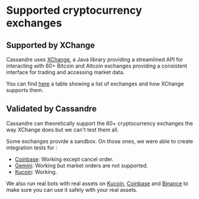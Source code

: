 # Supported cryptocurrency exchanges

## Supported by XChange
Cassandre uses [XChange](https://github.com/knowm/XChange), a Java library providing a streamlined API for interacting with 60+ Bitcoin and Altcoin exchanges providing a consistent interface for trading and accessing market data.

You can find [here](https://github.com/knowm/XChange/wiki/Exchange-Support) a table showing a list of exchanges and how XChange supports them.

## Validated by Cassandre
Cassandre can theoretically support the 60+ cryptocurrency exchanges the way XChange does but we can't test them all. 

Some exchanges provide a sandbox. On those ones, we were able to create integration tests for : 
 * [Coinbase](https://github.com/cassandre-tech/cassandre-trading-bot/tree/development/spring-boot-starter/autoconfigure/src/test/java/tech/cassandre/trading/bot/test/integration/coinbasepro): Working except cancel order.
 * [Gemini](https://github.com/cassandre-tech/cassandre-trading-bot/tree/development/spring-boot-starter/autoconfigure/src/test/java/tech/cassandre/trading/bot/test/integration/gemini): Working but market orders are not supported.
 * [Kucoin](https://github.com/cassandre-tech/cassandre-trading-bot/tree/development/spring-boot-starter/autoconfigure/src/test/java/tech/cassandre/trading/bot/test/integration/kucoin): Working.

We also run real bots with real assets on [Kucoin](https://www.kucoin.com/ucenter/signup?utm_source=Cassandre), [Coinbase](https://www.coinbase.com/join/straumat) and [Binance](https://accounts.binance.com/en/register?ref=122742137&utm_campaign=web_share_link) to make sure you can use it safely with your real assets.